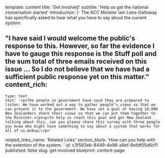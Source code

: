 template: content
title: 'Get Involved'
subtitle: 'Help us get the national conversation started'
introduction: |-
  The ACC Minister Iain Lees-Galloway has specifically asked to hear what you have to say about the current system:

  "I have said I would welcome the public's response to this. However, so far the evidence I have to gauge this response is the Stuff poll and the sum total of three emails received on this issue … So I do not believe that we have had a sufficient public response yet on this matter."
content_rich:
  -
    type: text
    text: '<p>The people in government have said they are prepared to listen. We have worked out a way to gather people’s views so that we can present it to the government. We have set a goal of having 10,000 New Zealanders share their views so that we can put them together to the Minister.</p><p>To help us reach this goal and get New Zealand talking about this, can you please share this survey with three people you know who might have something to say about a system that works for all of us.&nbsp;</p>'
related_links_name: 'Related Links'
section_blurb: 'How can you help with the extention of the system.  '
id: c3f583eb-8449-4e98-a9ef-9efdf05d6cf1
published: false
slug: get-involved
blueprint: content-page
